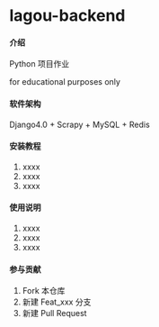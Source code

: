 # lagou-backend

#### 介绍
Python 项目作业

for educational purposes only

#### 软件架构
Django4.0 + Scrapy + MySQL + Redis


#### 安装教程

1.  xxxx
2.  xxxx
3.  xxxx

#### 使用说明

1.  xxxx
2.  xxxx
3.  xxxx

#### 参与贡献

1.  Fork 本仓库
2.  新建 Feat_xxx 分支
4.  新建 Pull Request
